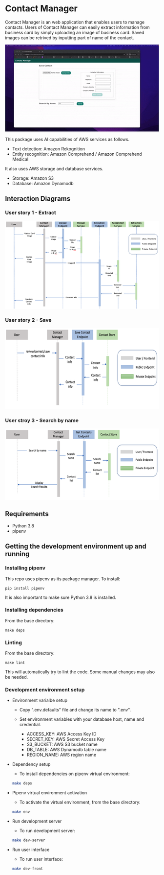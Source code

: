 # Contact Manager

Contact Manager is an web application that enables users to manage contacts.
Users of Contact Manager can easily extract information from business card by simply uploading an image of business card.
Saved images can be retrived by inputting part of name of the contact.

![demo gif](https://github.com/wonscha/contact-manager/blob/main/docs/demo.gif)

This package uses AI capabilities of AWS services as follows.

- Text detection: Amazon Rekognition
- Entity recognition: Amazon Comprehend / Amazon Comprehend Medical

It also uses AWS storage and database services.

- Storage: Amazon S3
- Database: Amazon Dynamodb

## Interaction Diagrams

### User story 1 - Extract

![user story 1](https://github.com/wonscha/contact-manager/blob/main/docs/screenshot_extract.png)

### User story 2 - Save

![user story 2](https://github.com/wonscha/contact-manager/blob/main/docs/screenshot_save.png)

### User stroy 3 - Search by name

![user story 3](https://github.com/wonscha/contact-manager/blob/main/docs/screenshot_search.png)

## Requirements

- Python 3.8
- pipenv

## Getting the development environment up and running

### Installing pipenv

This repo uses pipenv as its package manager. To install:

    pip install pipenv

It is also important to make sure Python 3.8 is installed.

### Installing dependencies

From the base directory:

    make deps

### Linting

From the base directory:

    make lint

This will automatically try to lint the code. Some manual changes may also be needed.

### Development environment setup

- Environment varialbe setup

  - Copy ".env.defaults" file and change its name to ".env".
  - Set environment variables with your database host, name and credential.

    - ACCESS_KEY: AWS Access Key ID
    - SECRET_KEY: AWS Secret Access Key
    - S3_BUCKET: AWS S3 bucket name
    - DB_TABLE: AWS Dynamodb table name
    - REGION_NAME: AWS region name

- Dependency setup

  - To install dependencies on pipenv virtual environment:

  ```sh
  make deps
  ```

- Pipenv virtual environment activation

  - To activate the virtual environment, from the base directory:

  ```sh
  make env
  ```

- Run development server

  - To run development server:

  ```sh
  make dev-server
  ```

- Run user interface

  - To run user interface:

  ```sh
  make dev-front
  ```
